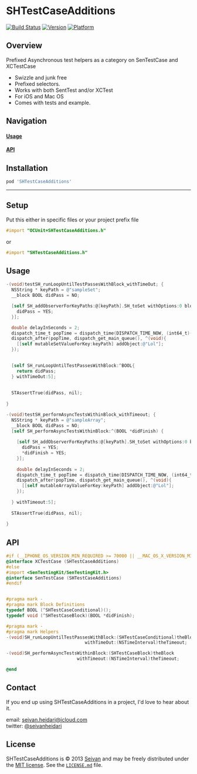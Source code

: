 SHTestCaseAdditions
==========
[![Build Status](https://travis-ci.org/seivan/SHTestCaseAdditions.png?branch=master)](https://travis-ci.org/seivan/SHTestCaseAdditions)
[![Version](http://cocoapod-badges.herokuapp.com/v/SHTestCaseAdditions/badge.png)](http://cocoadocs.org/docsets/SHTestCaseAdditions)
[![Platform](http://cocoapod-badges.herokuapp.com/p/SHTestCaseAdditions/badge.png)](http://cocoadocs.org/docsets/SHTestCaseAdditions)

Overview
--------
Prefixed Asynchronous test helpers as a category on SenTestCase and XCTestCase

* Swizzle and junk free
* Prefixed selectors.
* Works with both SentTest and/or XCTest
* For iOS and Mac OS
* Comes with tests and example. 


Navigation
----------
#### [Usage](https://github.com/seivan/SHTestCaseAdditions#usage-1)
#### [API](https://github.com/seivan/SHTestCaseAdditions#api-1)


Installation
------------

```ruby
pod 'SHTestCaseAdditions'
```

***

Setup
-----

Put this either in specific files or your project prefix file

```objective-c
#import "OCUnit+SHTestCaseAdditions.h"
```
or 
```objective-c
#import "SHTestCaseAdditions.h"
```

Usage
-----

```objective-c
-(void)testSH_runLoopUntilTestPassesWithBlock_withTimeOut; {
  NSString * keyPath = @"sampleSet";
  __block BOOL didPass = NO;

  [self SH_addObserverForKeyPaths:@[keyPath].SH_toSet withOptions:0 block:^(id weakSelf, NSString *keyPath, NSDictionary *change) {
    didPass = YES;
  }];

  double delayInSeconds = 2;
  dispatch_time_t popTime = dispatch_time(DISPATCH_TIME_NOW, (int64_t)(delayInSeconds * NSEC_PER_SEC));
  dispatch_after(popTime, dispatch_get_main_queue(), ^(void){
    [[self mutableSetValueForKey:keyPath] addObject:@"Lol"];
  });

  
  [self SH_runLoopUntilTestPassesWithBlock:^BOOL{
    return didPass;
  } withTimeOut:5];
  
  
  STAssertTrue(didPass, nil);
  
}

-(void)testSH_performAsyncTestsWithinBlock_withTimeout; {
  NSString * keyPath = @"sampleArray";
  __block BOOL didPass = NO;
  [self SH_performAsyncTestsWithinBlock:^(BOOL *didFinish) {
    
    [self SH_addObserverForKeyPaths:@[keyPath].SH_toSet withOptions:0 block:^(id weakSelf, NSString *keyPath, NSDictionary *change) {
      didPass = YES;
      *didFinish = YES;
    }];
    
    double delayInSeconds = 2;
    dispatch_time_t popTime = dispatch_time(DISPATCH_TIME_NOW, (int64_t)(delayInSeconds * NSEC_PER_SEC));
    dispatch_after(popTime, dispatch_get_main_queue(), ^(void){
      [[self mutableArrayValueForKey:keyPath] addObject:@"Lol"];
    });
    
  } withTimeout:5];
  
  STAssertTrue(didPass, nil);
  
}

```

API
-----

```objective-c
#if (__IPHONE_OS_VERSION_MIN_REQUIRED >= 70000 || __MAC_OS_X_VERSION_MIN_REQUIRED >= 1090)
@interface XCTestCase (SHTestCaseAdditions)
#else
#import <SenTestingKit/SenTestingKit.h>
@interface SenTestCase (SHTestCaseAdditions)
#endif


#pragma mark -
#pragma mark Block Definitions
typedef BOOL (^SHTestCaseConditional)();
typedef void (^SHTestCaseBlock)(BOOL *didFinish);

#pragma mark -
#pragma mark Helpers
-(void)SH_runLoopUntilTestPassesWithBlock:(SHTestCaseConditional)theBlock
                              withTimeOut:(NSTimeInterval)theTimeout;

-(void)SH_performAsyncTestsWithinBlock:(SHTestCaseBlock)theBlock
                           withTimeout:(NSTimeInterval)theTimeout;

@end

```


Contact
-------

If you end up using SHTestCaseAdditions in a project, I'd love to hear about it.

email: [seivan.heidari@icloud.com](mailto:seivan.heidari@icloud.com)  
twitter: [@seivanheidari](https://twitter.com/seivanheidari)

## License

SHTestCaseAdditions is © 2013 [Seivan](http://www.github.com/seivan) and may be freely
distributed under the [MIT license](http://opensource.org/licenses/MIT).
See the [`LICENSE.md`](https://github.com/PodFactory/SHTestCaseAdditions/blob/master/LICENSE.md) file.

